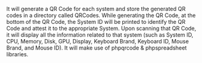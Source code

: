 It will generate a QR Code for each system and store the generated QR codes in a directory called QRCodes. 
While generating the QR Code, at the bottom of the QR Code, the System ID will be printed to identify the QR Code and attest it to the appropriate System. 
Upon scanning that QR Code, it will display all the information related to that system (such as System ID, CPU, Memory, Disk, GPU, Display, Keyboard Brand, Keyboard ID, Mouse Brand, and Mouse ID).
It will make use of phpqrcode &  phpspreadsheet libraries.
